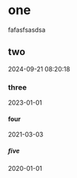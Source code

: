 # one

fafasfsasdsa

## two

2024-09-21 08:20:18

### three

2023-01-01

#### four

2021-03-03

##### five

2020-01-01

